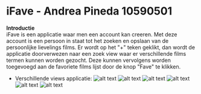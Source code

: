 # iFave - Andrea Pineda 10590501

**Introductie** <br>
iFave is een applicatie waar men een account kan creeren. 
Met deze account is een persoon in staat tot het zoeken en opslaan van de persoonlijke lievelings films.
Er wordt op het "+" teken geklikt, dan wordt de applicatie doorverwezen naar een zoek view waar er verschillende films termen kunnen worden gezocht.
Deze kunnen vervolgens worden toegevoegd aan de favoriete films lijst door de knop "Fave" te klikken.

* Verschillende views applicatie:
![alt text](https://github.com/andreapinedac/iFave/blob/master/Screenshot%202017-12-15%2017.57.28.png)
![alt text](https://github.com/andreapinedac/iFave/blob/master/Screenshot%202017-12-15%2017.56.31.png)
![alt text](https://github.com/andreapinedac/iFave/blob/master/Screenshot%202017-12-15%2017.56.44.png)
![alt text](https://github.com/andreapinedac/iFave/blob/master/Screenshot%202017-12-15%2017.57.03.png)
![alt text](https://github.com/andreapinedac/iFave/blob/master/Screenshot%202017-12-15%2017.57.12.png)
![alt text](https://github.com/andreapinedac/iFave/blob/master/Screenshot%202017-12-15%2017.57.20.png)
